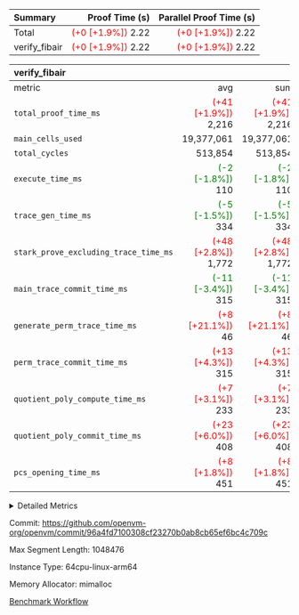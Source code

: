 | Summary | Proof Time (s) | Parallel Proof Time (s) |
|:---|---:|---:|
| Total | <span style='color: red'>(+0 [+1.9%])</span> 2.22 | <span style='color: red'>(+0 [+1.9%])</span> 2.22 |
| verify_fibair | <span style='color: red'>(+0 [+1.9%])</span> 2.22 | <span style='color: red'>(+0 [+1.9%])</span> 2.22 |


| verify_fibair |||||
|:---|---:|---:|---:|---:|
|metric|avg|sum|max|min|
| `total_proof_time_ms ` | <span style='color: red'>(+41 [+1.9%])</span> 2,216 | <span style='color: red'>(+41 [+1.9%])</span> 2,216 | <span style='color: red'>(+41 [+1.9%])</span> 2,216 | <span style='color: red'>(+41 [+1.9%])</span> 2,216 |
| `main_cells_used     ` |  19,377,061 |  19,377,061 |  19,377,061 |  19,377,061 |
| `total_cycles        ` |  513,854 |  513,854 |  513,854 |  513,854 |
| `execute_time_ms     ` | <span style='color: green'>(-2 [-1.8%])</span> 110 | <span style='color: green'>(-2 [-1.8%])</span> 110 | <span style='color: green'>(-2 [-1.8%])</span> 110 | <span style='color: green'>(-2 [-1.8%])</span> 110 |
| `trace_gen_time_ms   ` | <span style='color: green'>(-5 [-1.5%])</span> 334 | <span style='color: green'>(-5 [-1.5%])</span> 334 | <span style='color: green'>(-5 [-1.5%])</span> 334 | <span style='color: green'>(-5 [-1.5%])</span> 334 |
| `stark_prove_excluding_trace_time_ms` | <span style='color: red'>(+48 [+2.8%])</span> 1,772 | <span style='color: red'>(+48 [+2.8%])</span> 1,772 | <span style='color: red'>(+48 [+2.8%])</span> 1,772 | <span style='color: red'>(+48 [+2.8%])</span> 1,772 |
| `main_trace_commit_time_ms` | <span style='color: green'>(-11 [-3.4%])</span> 315 | <span style='color: green'>(-11 [-3.4%])</span> 315 | <span style='color: green'>(-11 [-3.4%])</span> 315 | <span style='color: green'>(-11 [-3.4%])</span> 315 |
| `generate_perm_trace_time_ms` | <span style='color: red'>(+8 [+21.1%])</span> 46 | <span style='color: red'>(+8 [+21.1%])</span> 46 | <span style='color: red'>(+8 [+21.1%])</span> 46 | <span style='color: red'>(+8 [+21.1%])</span> 46 |
| `perm_trace_commit_time_ms` | <span style='color: red'>(+13 [+4.3%])</span> 315 | <span style='color: red'>(+13 [+4.3%])</span> 315 | <span style='color: red'>(+13 [+4.3%])</span> 315 | <span style='color: red'>(+13 [+4.3%])</span> 315 |
| `quotient_poly_compute_time_ms` | <span style='color: red'>(+7 [+3.1%])</span> 233 | <span style='color: red'>(+7 [+3.1%])</span> 233 | <span style='color: red'>(+7 [+3.1%])</span> 233 | <span style='color: red'>(+7 [+3.1%])</span> 233 |
| `quotient_poly_commit_time_ms` | <span style='color: red'>(+23 [+6.0%])</span> 408 | <span style='color: red'>(+23 [+6.0%])</span> 408 | <span style='color: red'>(+23 [+6.0%])</span> 408 | <span style='color: red'>(+23 [+6.0%])</span> 408 |
| `pcs_opening_time_ms ` | <span style='color: red'>(+8 [+1.8%])</span> 451 | <span style='color: red'>(+8 [+1.8%])</span> 451 | <span style='color: red'>(+8 [+1.8%])</span> 451 | <span style='color: red'>(+8 [+1.8%])</span> 451 |



<details>
<summary>Detailed Metrics</summary>

|  | verify_program_compile_ms | total_cells | stark_prove_excluding_trace_time_ms | quotient_poly_compute_time_ms | quotient_poly_commit_time_ms | perm_trace_commit_time_ms | pcs_opening_time_ms | main_trace_commit_time_ms |
| --- | --- | --- | --- | --- | --- | --- | --- |
|  | 5 | 65,536 | 63 | 2 | 13 | 0 | 33 | 13 | 

| air_name | rows | quotient_deg | main_cols | interactions | constraints | cells |
| --- | --- | --- | --- | --- | --- | --- |
| AccessAdapterAir<2> |  | 4 |  | 5 | 11 |  | 
| AccessAdapterAir<4> |  | 4 |  | 5 | 11 |  | 
| AccessAdapterAir<8> |  | 4 |  | 5 | 11 |  | 
| FibonacciAir | 32,768 | 1 | 2 |  | 5 | 65,536 | 
| FriReducedOpeningAir |  | 4 |  | 31 | 53 |  | 
| NativePoseidon2Air<BabyBearParameters>, 1> |  | 4 |  | 176 | 555 |  | 
| PhantomAir |  | 4 |  | 3 | 4 |  | 
| ProgramAir |  | 1 |  | 1 | 4 |  | 
| VariableRangeCheckerAir |  | 1 |  | 1 | 4 |  | 
| VmAirWrapper<BranchNativeAdapterAir, BranchEqualCoreAir<1> |  | 4 |  | 11 | 20 |  | 
| VmAirWrapper<JalNativeAdapterAir, JalCoreAir> |  | 4 |  | 7 | 6 |  | 
| VmAirWrapper<NativeAdapterAir<2, 0>, PublicValuesCoreAir> |  | 4 |  | 11 | 22 |  | 
| VmAirWrapper<NativeAdapterAir<2, 1>, FieldArithmeticCoreAir> |  | 4 |  | 15 | 23 |  | 
| VmAirWrapper<NativeLoadStoreAdapterAir<1>, NativeLoadStoreCoreAir<1> |  | 4 |  | 15 | 17 |  | 
| VmAirWrapper<NativeLoadStoreAdapterAir<4>, NativeLoadStoreCoreAir<4> |  | 4 |  | 15 | 17 |  | 
| VmAirWrapper<NativeVectorizedAdapterAir<4>, FieldExtensionCoreAir> |  | 4 |  | 15 | 23 |  | 
| VmConnectorAir |  | 4 |  | 3 | 8 |  | 
| VolatileBoundaryAir |  | 4 |  | 4 | 16 |  | 

| group | trace_gen_time_ms | total_proof_time_ms | total_cycles | total_cells | stark_prove_excluding_trace_time_ms | quotient_poly_compute_time_ms | quotient_poly_commit_time_ms | perm_trace_commit_time_ms | pcs_opening_time_ms | main_trace_commit_time_ms | main_cells_used | generate_perm_trace_time_ms | execute_time_ms |
| --- | --- | --- | --- | --- | --- | --- | --- | --- | --- | --- | --- | --- | --- |
| verify_fibair | 334 | 2,216 | 513,854 | 44,140,184 | 1,772 | 233 | 408 | 315 | 451 | 315 | 19,377,061 | 46 | 110 | 

| group | air_name | rows | prep_cols | perm_cols | main_cols | cells |
| --- | --- | --- | --- | --- | --- | --- |
| verify_fibair | AccessAdapterAir<2> | 65,536 |  | 12 | 11 | 1,507,328 | 
| verify_fibair | AccessAdapterAir<4> | 32,768 |  | 12 | 13 | 819,200 | 
| verify_fibair | AccessAdapterAir<8> | 128 |  | 12 | 17 | 3,712 | 
| verify_fibair | FriReducedOpeningAir | 1,024 |  | 36 | 26 | 63,488 | 
| verify_fibair | NativePoseidon2Air<BabyBearParameters>, 1> | 16,384 |  | 216 | 399 | 10,076,160 | 
| verify_fibair | PhantomAir | 16,384 |  | 8 | 6 | 229,376 | 
| verify_fibair | ProgramAir | 8,192 |  | 8 | 10 | 147,456 | 
| verify_fibair | VariableRangeCheckerAir | 262,144 | 2 | 8 | 1 | 2,359,296 | 
| verify_fibair | VmAirWrapper<BranchNativeAdapterAir, BranchEqualCoreAir<1> | 131,072 |  | 16 | 23 | 5,111,808 | 
| verify_fibair | VmAirWrapper<JalNativeAdapterAir, JalCoreAir> | 16,384 |  | 12 | 10 | 360,448 | 
| verify_fibair | VmAirWrapper<NativeAdapterAir<2, 1>, FieldArithmeticCoreAir> | 262,144 |  | 20 | 30 | 13,107,200 | 
| verify_fibair | VmAirWrapper<NativeLoadStoreAdapterAir<1>, NativeLoadStoreCoreAir<1> | 131,072 |  | 24 | 25 | 6,422,528 | 
| verify_fibair | VmAirWrapper<NativeLoadStoreAdapterAir<4>, NativeLoadStoreCoreAir<4> | 16,384 |  | 24 | 34 | 950,272 | 
| verify_fibair | VmAirWrapper<NativeVectorizedAdapterAir<4>, FieldExtensionCoreAir> | 8,192 |  | 20 | 40 | 491,520 | 
| verify_fibair | VmConnectorAir | 2 | 1 | 8 | 4 | 24 | 
| verify_fibair | VolatileBoundaryAir | 131,072 |  | 8 | 11 | 2,490,368 | 

</details>


Commit: https://github.com/openvm-org/openvm/commit/96a4fd7100308cf23270b0ab8cb65ef6bc4c709c

Max Segment Length: 1048476

Instance Type: 64cpu-linux-arm64

Memory Allocator: mimalloc

[Benchmark Workflow](https://github.com/openvm-org/openvm/actions/runs/12978507037)
